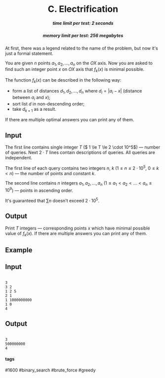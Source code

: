<h1 style='text-align: center;'> C. Electrification</h1>

<h5 style='text-align: center;'>time limit per test: 2 seconds</h5>
<h5 style='text-align: center;'>memory limit per test: 256 megabytes</h5>

At first, there was a legend related to the name of the problem, but now it's just a formal statement.

You are given $n$ points $a_1, a_2, \dots, a_n$ on the $OX$ axis. Now you are asked to find such an integer point $x$ on $OX$ axis that $f_k(x)$ is minimal possible.

The function $f_k(x)$ can be described in the following way: 

* form a list of distances $d_1, d_2, \dots, d_n$ where $d_i = |a_i - x|$ (distance between $a_i$ and $x$);
* sort list $d$ in non-descending order;
* take $d_{k + 1}$ as a result.

If there are multiple optimal answers you can print any of them.

## Input

The first line contains single integer $T$ ($ 1 \le T \le 2 \cdot 10^5$) — number of queries. Next $2 \cdot T$ lines contain descriptions of queries. All queries are independent. 

The first line of each query contains two integers $n$, $k$ ($1 \le n \le 2 \cdot 10^5$, $0 \le k < n$) — the number of points and constant $k$.

The second line contains $n$ integers $a_1, a_2, \dots, a_n$ ($1 \le a_1 < a_2 < \dots < a_n \le 10^9$) — points in ascending order.

It's guaranteed that $\sum{n}$ doesn't exceed $2 \cdot 10^5$.

## Output

Print $T$ integers — corresponding points $x$ which have minimal possible value of $f_k(x)$. If there are multiple answers you can print any of them.

## Example

## Input


```

3
3 2
1 2 5
2 1
1 1000000000
1 0
4

```
## Output


```

3
500000000
4

```


#### tags 

#1600 #binary_search #brute_force #greedy 